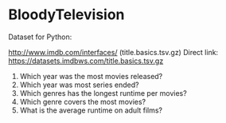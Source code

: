 # BloodyTelevision
Dataset for Python:

http://www.imdb.com/interfaces/
(title.basics.tsv.gz)
Direct link: https://datasets.imdbws.com/title.basics.tsv.gz

1. Which year was the most movies released?
2. Which year was most series ended?
3. Which genres has the longest runtime per movies?
4. Which genre covers the most movies?
5. What is the average runtime on adult films?


